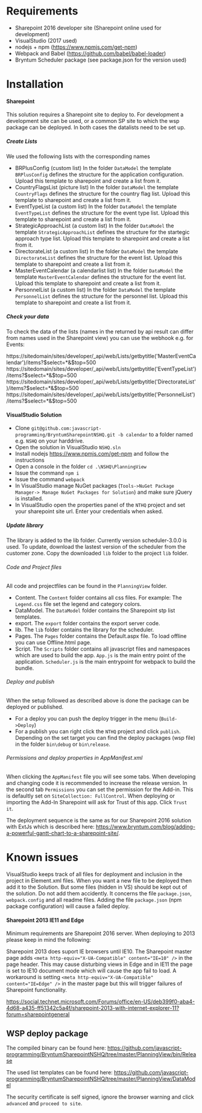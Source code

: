 # Requirements

- Sharepoint 2016 developer site (Sharepoint online used for development)
- VisualStudio (2017 used)
- nodejs + npm (https://www.npmjs.com/get-npm)
- Webpack and Babel (https://github.com/babel/babel-loader)
- Bryntum Scheduler package (see package.json for the version used)


# Installation

#### Sharepoint

This solution requires a Sharepoint site to deploy to. For development a development site can be used, or a common SP site
to which the wsp package can be deployed. In both cases the datalists need to be set up.

##### Create Lists

We used the following lists with the corresponding names

- BRPlusConfig (custom list)
    In the folder `DataModel` the template `BRPlusConfig` defines the structure for the application configuration. Upload this template to sharepoint and create a list from it.
- CountryFlagsList (picture list)
    In the folder `DataModel` the template `CountryFlags` defines the structure for the country flag list. Upload this template to sharepoint and create a list from it.    
- EventTypeList (a custom list)
    In the folder `DataModel` the template `EventTypeList` defines the structure for the event type list. Upload this template to sharepoint and create a list from it.
- StrategicApproachList (a custom list)
        In the folder `DataModel` the template `StrategicApproachList` defines the structure for the startegic approach type list. Upload this template to sharepoint and create a list from it.
- DirectorateList (a custom list)
    In the folder `DataModel` the template `DirectorateList` defines the structure for the event list. Upload this template to sharepoint and create a list from it.
- MasterEventCalendar (a calendarlist list)
    In the folder `DataModel` the template `MasterEventCalendar` defines the structure for the event list. Upload this template to sharepoint and create a list from it.
- PersonnelList (a custom list)
    In the folder `DataModel` the template `PersonnelList` defines the structure for the personnel list. Upload this template to sharepoint and create a list from it.


##### Check your data

To check the data of the lists (names in the returned by api result can differ from names used in the Sharepoint view) you can use the webhook e.g. for Events:

https://sitedomain/sites/developer/_api/web/Lists/getbytitle('MasterEventCalendar')/items?$select=*&$top=500
https://sitedomain/sites/developer/_api/web/Lists/getbytitle('EventTypeList')/items?$select=*&$top=500
https://sitedomain/sites/developer/_api/web/Lists/getbytitle('DirectorateList')/items?$select=*&$top=500
https://sitedomain/sites/developer/_api/web/Lists/getbytitle('PersonnelList')/items?$select=*&$top=500


#### VisualStudio Solution

- Clone `git@github.com:javascript-programming/BryntumSharepointNSHQ.git -b calendar` to a folder named e.g. `NSHQ` on your harddrive.
- Open the solution in VisualStudio `NSHQ.sln`
- Install nodejs https://www.npmjs.com/get-npm and follow the instructions
- Open a console in the folder `cd .\NSHQ\PlanningView`
- Issue the command `npm i`
- Issue the command `webpack`
- In VisualStudio manage NuGet packages (`Tools->NuGet Package Manager-> Manage NuGet Packages for Solution`) and make sure jQuery is installed.
- In VisualStudio open the properties panel of the `NTHQ` project and set your sharepoint site url. Enter your credentials when asked.

##### Update library

The library is added to the lib folder. Currently version scheduler-3.0.0 is used. To update, download the lastest version of the scheduler from the customer zone.
Copy the downloaded `lib` folder to the project `lib` folder.

###### Code and Project files

All code and projectfiles can be found in the `PlanningView` folder.

- Content. The `Content` folder contains all css files. For example: The `Legend.css` file set the legend and category colors.
- DataModel. The `DataModel` folder contains the Sharepoint stp list templates.
- export. The `export` folder contains the export server code.
- lib. The `lib` folder contains the library for the scheduler.
- Pages. The `Pages` folder contains the Default.aspx file. To load offline you can use Offline.html page.
- Script. The `Scripts` folder contains all javascript files and namespaces which are used to build the app.
`App.js` is the main entry point of the application. `Scheduler.js` is the main entrypoint for webpack to build the bundle.


###### Deploy and publish

When the setup followed as described above is done the package can be deployed or published.

- For a deploy you can push the deploy trigger in the menu (`Build->Deploy`)
- For a publish you can right click the `NTHQ` project and click `publish`. Depending on the set target you can find the deploy packages (wsp file) in the folder `bin\debug` or `bin\release`.

###### Permissions and deploy properties in AppManifest.xml

When clicking the `AppManifest` file you will see some tabs. When developing and changing code it is recommended to increase the release version. In the second tab `Permissions` you can set the permission for the Add-in.
This is defaultly set on `SiteCollection: FullControl`. When deploying or importing the Add-In Sharepoint will ask for Trust of this app. Click `Trust it`.

The deployment sequence is the same as for our Sharepoint 2016 solution with ExtJs which is described here: https://www.bryntum.com/blog/adding-a-powerful-gantt-chart-to-a-sharepoint-site/.

# Known issues

VisualStudio keeps track of all files for deployment and inclusion in the project in Element.xml files. When you want a new file to be deployed then add it to the Solution. But some files (hidden in VS) should be kept out of the solution.
Do not add them accidently. It concerns the file `package.json`, `webpack.config` and all readme files. Adding the file `package.json` (npm package configuration) will cause a failed deploy.

#### Sharepoint 2013 IE11 and Edge

Minimum requirements are Sharepoint 2016 server. When deploying to 2013 please keep in mind the following:

Sharepoint 2013 does suport IE browsers until IE10. The Sharepoint master page adds `<meta http-equiv="X-UA-Compatible" content="IE=10" />` in the page header. This may cause disturbing views in Edge and in IE11 the page is set
to IE10 document mode which will cause the app fail to load. A workaround is setting `<meta http-equiv="X-UA-Compatible" content="IE=Edge" />` in the master page but this will trigger failures of Sharepoint functionality.

https://social.technet.microsoft.com/Forums/office/en-US/deb399f0-aba4-4d68-a435-ff51342c5a4f/sharepoint-2013-with-internet-explorer-11?forum=sharepointgeneral


## WSP deploy package

The compiled binary can be found here: https://github.com/javascript-programming/BryntumSharepointNSHQ/tree/master/PlanningView/bin/Release

The used list templates can be found here: https://github.com/javascript-programming/BryntumSharepointNSHQ/tree/master/PlanningView/DataModel

The security certificate is self signed, ignore the browser warning and click `advanced` and `proceed to site`.











